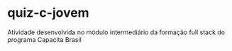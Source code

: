 # quiz-c-jovem
Atividade desenvolvida no módulo intermediário da formação full stack do programa Capacita Brasil
